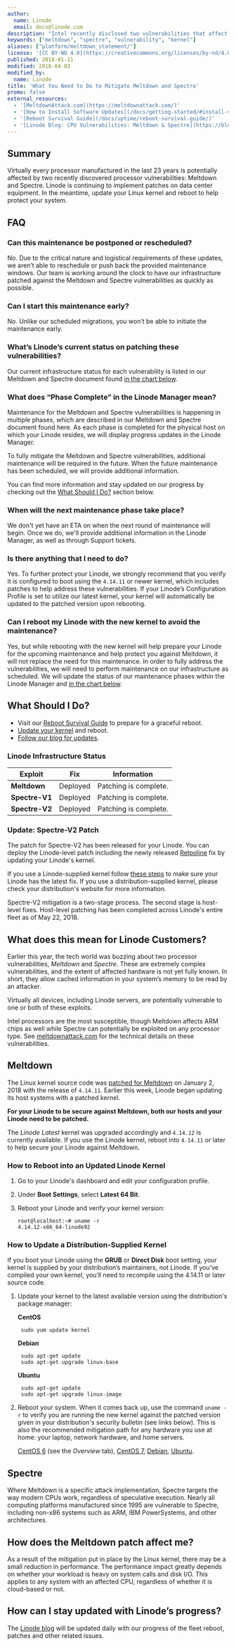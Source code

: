 ```yaml
---
author:
  name: Linode
  email: docs@linode.com
description: "Intel recently disclosed two vulnerabilities that affect processors in most devices over the last 23 years. Here's how that affects you and what you can do about it."
keywords: ["meltdown", "spectre", "vulnerability", "kernel"]
aliases: ["platform/meltdown_statement/"]
license: '[CC BY-ND 4.0](https://creativecommons.org/licenses/by-nd/4.0)'
published: 2018-01-11
modified: 2018-04-03
modified_by:
  name: Linode
title: 'What You Need to Do to Mitigate Meltdown and Spectre'
promo: false
external_resources:
  - '[MeltdownAttack.com](https://meltdownattack.com/)'
  - '[How to Install Software Updates](/docs/getting-started/#install-software-updates)'
  - '[Reboot Survival Guide](/docs/uptime/reboot-survival-guide/)'
  - '[Linode Blog: CPU Vulnerabilities: Meltdown & Spectre](https://blog.linode.com/2018/01/03/cpu-vulnerabilities-meltdown-spectre/)'
---
```


## Summary

Virtually every processor manufactured in the last 23 years is potentially affected by two recently discovered processor vulnerabilities: Meltdown and Spectre. Linode is continuing to implement patches on data center equipment. In the meantime, update your Linux kernel and reboot to help protect your system.

## FAQ

### Can this maintenance be postponed or rescheduled?

No. Due to the critical nature and logistical requirements of these updates, we aren’t able to reschedule or push back the provided maintenance windows. Our team is working around the clock to have our infrastructure patched against the Meltdown and Spectre vulnerabilities as quickly as possible.

### Can I start this maintenance early?

No. Unlike our scheduled migrations, you won’t be able to initiate the maintenance early.

### What’s Linode’s current status on patching these vulnerabilities?

Our current infrastructure status for each vulnerability is listed in our Meltdown and Spectre document found [in the chart below](#linode-infrastructure-status).

### What does “Phase Complete” in the Linode Manager mean?

Maintenance for the Meltdown and Spectre vulnerabilities is happening in multiple phases, which are described in our Meltdown and Spectre document found here. As each phase is completed for the physical host on which your Linode resides, we will display progress updates in the Linode Manager.

To fully mitigate the Meltdown and Spectre vulnerabilities, additional maintenance will be required in the future. When the future maintenance has been scheduled, we will provide additional information.

You can find more information and stay updated on our progress by checking out the [What Should I Do?](#what-should-i-do) section below.

### When will the next maintenance phase take place?

We don't yet have an ETA on when the next round of maintenance will begin. Once we do, we'll provide additional information in the Linode Manager, as well as through Support tickets.

### Is there anything that I need to do?

Yes. To further protect your Linode, we strongly recommend that you verify it is configured to boot using the `4.14.11` or newer kernel, which includes patches to help address these vulnerabilities. If your Linode’s Configuration Profile is set to utilize our latest kernel, your kernel will automatically be updated to the patched version upon rebooting.

### Can I reboot my Linode with the new kernel to avoid the maintenance?

Yes, but while rebooting with the new kernel will help prepare your Linode for the upcoming maintenance and help protect you against Meltdown, it will not replace the need for this maintenance. In order to fully address the vulnerabilities, we will need to perform maintenance on our infrastructure as scheduled. We will update the status of our maintenance phases within the Linode Manager and [in the chart below](#linode-infrastructure-status).

## What Should I Do?

* Visit our [Reboot Survival Guide](/docs/uptime/reboot-survival-guide/) to prepare for a graceful reboot.
* [Update your kernel](#how-to-reboot-into-an-updated-linode-kernel) and reboot.
* [Follow our blog for updates](https://blog.linode.com/2018/01/03/cpu-vulnerabilities-meltdown-spectre/).

### Linode Infrastructure Status

| **Exploit**    | **Fix**  | **Information**            |
|----------------|----------|----------------------------|
| **Meltdown**   | Deployed | Patching is complete.      |
| **Spectre-V1** |    Deployed    | Patching is complete. |
| **Spectre-V2** | Deployed    | Patching is complete. |


### Update: Spectre-V2 Patch

The patch for Spectre-V2 has been released for your Linode. You can deploy the Linode-level patch including the newly released [Retpoline](https://security.googleblog.com/2018/01/more-details-about-mitigations-for-cpu_4.html) fix by updating your Linode's kernel.

If you use a Linode-supplied kernel follow [these steps](#how-to-reboot-into-an-updated-linode-kernel) to make sure your Linode has the latest fix. If you use a distribution-supplied kernel, please check your distribution's website for more information.

Spectre-V2 mitigation is a two-stage process. The second stage is host-level fixes. Host-level patching has been completed across Linode's entire fleet as of May 22, 2018.

## What does this mean for Linode Customers?

Earlier this year, the tech world was buzzing about two processor vulnerabilities, *Meltdown* and *Spectre*. These are extremely complex vulnerabilities, and the extent of affected hardware is not yet fully known. In short, they allow cached information in your system’s memory to be read by an attacker.

Virtually all devices, including Linode servers, are potentially vulnerable to one or both of these exploits.

Intel processors are the most susceptible, though Meltdown affects ARM chips as well while Spectre can potentially be exploited on any processor type. See [meltdownattack.com](https://meltdownattack.com/) for the technical details on these vulnerabilities.

## Meltdown

The Linux kernel source code was [patched for Meltdown](https://cdn.kernel.org/pub/linux/kernel/v4.x/ChangeLog-4.14.11) on January 2, 2018 with the release of `4.14.11`. Earlier this week, Linode began updating its host systems with a patched kernel.

**For your Linode to be secure against Meltdown, both our hosts and your Linode need to be patched.**

The *Linode Latest* kernel was upgraded accordingly and `4.14.12` is currently available. If you use the Linode kernel, reboot into `4.14.11` or later to help secure your Linode against Meltdown.

### How to Reboot into an Updated Linode Kernel

1.  Go to your Linode's dashboard and edit your configuration profile.

2.  Under **Boot Settings**, select **Latest 64 Bit**.

3.  Reboot your Linode and verify your kernel version:

        root@localhost:~# uname -r
        4.14.12-x86_64-linode92

### How to Update a Distribution-Supplied Kernel

If you boot your Linode using the **GRUB** or **Direct Disk** boot setting, your kernel is supplied by your distribution’s maintainers, not Linode. If you’ve compiled your own kernel, you’ll need to recompile using the 4.14.11 or later source code.

1. Update your kernel to the latest available version using the distribution's package manager:

    **CentOS**

        sudo yum update kernel

    **Debian**

        sudo apt-get update
        sudo apt-get upgrade linux-base

    **Ubuntu**

        sudo apt-get update
        sudo apt-get upgrade linux-image

2. Reboot your system. When it comes back up, use the command `uname -r` to verify you are running the new kernel against the patched version given in your distribution's security bulletin (see links below). This is also the recommended mitigation path for any hardware you use at home: your laptop, network hardware, and home servers.

    [CentOS 6](https://access.redhat.com/errata/RHSA-2018:0007) (see the *Overview* tab), [CentOS 7](https://access.redhat.com/errata/RHSA-2018:0007), [Debian](https://security-tracker.debian.org/tracker/CVE-2017-5754), [Ubuntu](https://people.canonical.com/~ubuntu-security/cve/2017/CVE-2017-5754.html).

## Spectre
Where Meltdown is a specific attack implementation, Spectre targets the way modern CPUs work, regardless of speculative execution. Nearly all computing platforms manufactured since 1995 are vulnerable to Spectre, including non-x86 systems such as ARM, IBM PowerSystems, and other architectures.

## How does the Meltdown patch affect me?

As a result of the mitigation put in place by the Linux kernel, there may be a small reduction in performance. The performance impact greatly depends on whether your workload is heavy on system calls and disk I/O.
This applies to any system with an affected CPU, regardless of whether it is cloud-based or not.

## How can I stay updated with Linode’s progress?

The [Linode blog](https://blog.linode.com/2018/01/03/cpu-vulnerabilities-meltdown-spectre/) will be updated daily with our progress of the fleet reboot, patches and other related issues.
